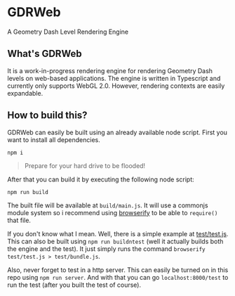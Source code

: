 # GDRWeb
A Geometry Dash Level Rendering Engine

## What's GDRWeb
It is a work-in-progress rendering engine for rendering Geometry Dash levels on web-based applications. The engine is written in Typescript and currently only supports WebGL 2.0. However, rendering contexts are easily expandable.

## How to build this?
GDRWeb can easily be built using an already available node script. First you want to install all dependencies.
```
npm i
```
> Prepare for your hard drive to be flooded!

After that you can build it by executing the following node script:
```
npm run build
```
The built file will be available at `build/main.js`. It will use a commonjs module system so i recommend using [browserify](https://github.com/browserify/browserify) to be able to `require()` that file.

If you don't know what I mean. Well, there is a simple example at [test/test.js](test/test.js). This can also be built using `npm run buildntest` (well it actually builds both the engine and the test). It just simply runs the command `browserify test/test.js > test/bundle.js`.

Also, never forget to test in a http server. This can easily be turned on in this repo using `npm run server`. And with that you can go `localhost:8000/test` to run the test (after you built the test of course).